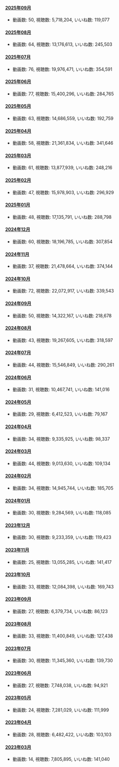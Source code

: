 #### [2025年09月](videos/202509 "wikilink")

-   動画数: 50, 視聴数: 5,718,204, いいね数: 119,077

#### [2025年08月](videos/202508 "wikilink")

-   動画数: 64, 視聴数: 13,176,613, いいね数: 245,503

#### [2025年07月](videos/202507 "wikilink")

-   動画数: 76, 視聴数: 19,976,471, いいね数: 354,591

#### [2025年06月](videos/202506 "wikilink")

-   動画数: 77, 視聴数: 15,400,296, いいね数: 284,765

#### [2025年05月](videos/202505 "wikilink")

-   動画数: 63, 視聴数: 14,686,559, いいね数: 192,759

#### [2025年04月](videos/202504 "wikilink")

-   動画数: 58, 視聴数: 21,361,834, いいね数: 341,646

#### [2025年03月](videos/202503 "wikilink")

-   動画数: 61, 視聴数: 13,877,939, いいね数: 248,216

#### [2025年02月](videos/202502 "wikilink")

-   動画数: 47, 視聴数: 15,978,903, いいね数: 296,929

#### [2025年01月](videos/202501 "wikilink")

-   動画数: 48, 視聴数: 17,135,791, いいね数: 288,798

#### [2024年12月](videos/202412 "wikilink")

-   動画数: 60, 視聴数: 18,196,785, いいね数: 307,854

#### [2024年11月](videos/202411 "wikilink")

-   動画数: 37, 視聴数: 21,478,664, いいね数: 374,144

#### [2024年10月](videos/202410 "wikilink")

-   動画数: 72, 視聴数: 22,072,917, いいね数: 339,543

#### [2024年09月](videos/202409 "wikilink")

-   動画数: 50, 視聴数: 14,322,167, いいね数: 218,678

#### [2024年08月](videos/202408 "wikilink")

-   動画数: 43, 視聴数: 19,267,605, いいね数: 318,597

#### [2024年07月](videos/202407 "wikilink")

-   動画数: 44, 視聴数: 15,546,849, いいね数: 290,261

#### [2024年06月](videos/202406 "wikilink")

-   動画数: 31, 視聴数: 10,467,741, いいね数: 141,016

#### [2024年05月](videos/202405 "wikilink")

-   動画数: 29, 視聴数: 6,412,523, いいね数: 79,167

#### [2024年04月](videos/202404 "wikilink")

-   動画数: 34, 視聴数: 9,335,925, いいね数: 98,337

#### [2024年03月](videos/202403 "wikilink")

-   動画数: 44, 視聴数: 9,013,630, いいね数: 109,134

#### [2024年02月](videos/202402 "wikilink")

-   動画数: 34, 視聴数: 14,945,744, いいね数: 185,705

#### [2024年01月](videos/202401 "wikilink")

-   動画数: 30, 視聴数: 9,284,569, いいね数: 118,085

#### [2023年12月](videos/202312 "wikilink")

-   動画数: 30, 視聴数: 9,233,359, いいね数: 119,423

#### [2023年11月](videos/202311 "wikilink")

-   動画数: 25, 視聴数: 13,055,285, いいね数: 141,417

#### [2023年10月](videos/202310 "wikilink")

-   動画数: 33, 視聴数: 12,084,398, いいね数: 169,743

#### [2023年09月](videos/202309 "wikilink")

-   動画数: 27, 視聴数: 6,379,734, いいね数: 86,123

#### [2023年08月](videos/202308 "wikilink")

-   動画数: 33, 視聴数: 11,400,849, いいね数: 127,438

#### [2023年07月](videos/202307 "wikilink")

-   動画数: 30, 視聴数: 11,345,360, いいね数: 139,730

#### [2023年06月](videos/202306 "wikilink")

-   動画数: 27, 視聴数: 7,748,038, いいね数: 94,921

#### [2023年05月](videos/202305 "wikilink")

-   動画数: 24, 視聴数: 7,281,029, いいね数: 111,999

#### [2023年04月](videos/202304 "wikilink")

-   動画数: 28, 視聴数: 6,482,422, いいね数: 103,103

#### [2023年03月](videos/202303 "wikilink")

-   動画数: 14, 視聴数: 7,805,895, いいね数: 141,040

